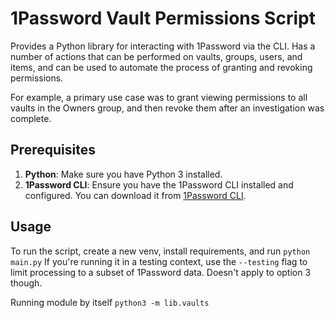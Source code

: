 # 1Password Vault Permissions Script

Provides a Python library for interacting with 1Password via the CLI.
Has a number of actions that can be performed on vaults, groups, users, and items, and can be used to automate the process of granting and revoking permissions.

For example, a primary use case was to grant viewing permissions to all vaults in the Owners group, and then revoke them after an investigation was complete.

## Prerequisites

1. **Python**: Make sure you have Python 3 installed.
2. **1Password CLI**: Ensure you have the 1Password CLI installed and configured. You can download it from [1Password CLI](https://developer.1password.com/docs/cli/get-started).

## Usage
To run the script, create a new venv, install requirements, and run `python main.py`
If you're running it in a testing context, use the `--testing` flag to limit processing to a subset of 1Password data. Doesn't apply to option 3 though.

Running module by itself
`python3 -m lib.vaults`